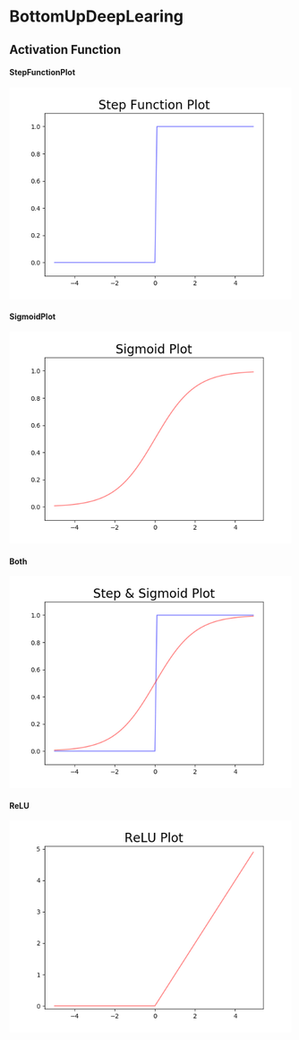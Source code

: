 # BottomUpDeepLearing

## Activation Function
#### StepFunctionPlot
<img src="Img/StepPlot.png">

#### SigmoidPlot
<img src="Img/SigmoidPlot.png">

#### Both
<img src="Img/Both.png">

#### ReLU
<img src="Img/ReLu Plot.png">